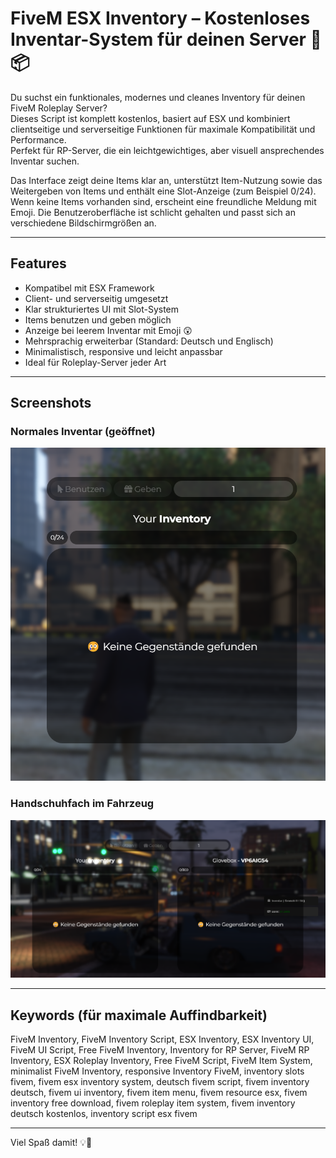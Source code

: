 # FiveM ESX Inventory – Kostenloses Inventar-System für deinen Server 💼📦

Du suchst ein funktionales, modernes und cleanes Inventory für deinen FiveM Roleplay Server?  
Dieses Script ist komplett kostenlos, basiert auf ESX und kombiniert clientseitige und serverseitige Funktionen für maximale Kompatibilität und Performance.  
Perfekt für RP-Server, die ein leichtgewichtiges, aber visuell ansprechendes Inventar suchen.

Das Interface zeigt deine Items klar an, unterstützt Item-Nutzung sowie das Weitergeben von Items und enthält eine Slot-Anzeige (zum Beispiel 0/24).  
Wenn keine Items vorhanden sind, erscheint eine freundliche Meldung mit Emoji. Die Benutzeroberfläche ist schlicht gehalten und passt sich an verschiedene Bildschirmgrößen an.

---

## Features

- Kompatibel mit ESX Framework  
- Client- und serverseitig umgesetzt  
- Klar strukturiertes UI mit Slot-System  
- Items benutzen und geben möglich  
- Anzeige bei leerem Inventar mit Emoji 😲  
- Mehrsprachig erweiterbar (Standard: Deutsch und Englisch)  
- Minimalistisch, responsive und leicht anpassbar  
- Ideal für Roleplay-Server jeder Art  

---

## Screenshots

### Normales Inventar (geöffnet)
![Inventar geöffnet](bild1.png)

### Handschuhfach im Fahrzeug
![Handschuhfach im Auto](bild2.png)

---

## Keywords (für maximale Auffindbarkeit)

FiveM Inventory, FiveM Inventory Script, ESX Inventory, ESX Inventory UI, FiveM UI Script, Free FiveM Inventory, Inventory for RP Server, FiveM RP Inventory, ESX Roleplay Inventory, Free FiveM Script, FiveM Item System, minimalist FiveM Inventory, responsive Inventory FiveM, inventory slots fivem, fivem esx inventory system, deutsch fivem script, fivem inventory deutsch, fivem ui inventory, fivem item menu, fivem resource esx, fivem inventory free download, fivem roleplay item system, fivem inventory deutsch kostenlos, inventory script esx fivem

---

Viel Spaß damit! 💡🧠
